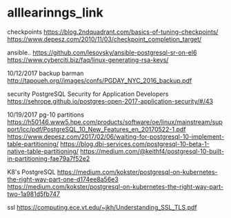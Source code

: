 # alllearinngs_link

checkpoints
https://blog.2ndquadrant.com/basics-of-tuning-checkpoints/
https://www.depesz.com/2010/11/03/checkpoint_completion_target/




ansible..
https://github.com/lesovsky/ansible-postgresql-sr-on-el6
https://www.cyberciti.biz/faq/linux-generating-rsa-keys/

10/12/2017
backup barman
http://tapoueh.org//images/confs/PGDAY_NYC_2016_backup.pdf

security
PostgreSQL Security for Application Developers
https://sehrope.github.io/postgres-open-2017-application-security/#/43


10/19/2017
pg-10
partitions
https://h50146.www5.hpe.com/products/software/oe/linux/mainstream/support/lcc/pdf/PostgreSQL_10_New_Features_en_20170522-1.pdf
https://www.depesz.com/2017/02/06/waiting-for-postgresql-10-implement-table-partitioning/
https://blog.dbi-services.com/postgresql-10-beta-1-native-table-partitioning/
https://medium.com/@keithf4/postgresql-10-built-in-partitioning-fae79a7f52e2



K8's PostgreSQL
https://medium.com/kokster/postgresql-on-kubernetes-the-right-way-part-one-d174ee8a56e3
https://medium.com/kokster/postgresql-on-kubernetes-the-right-way-part-two-1a981d5fb747


ssl
https://computing.ece.vt.edu/~jkh/Understanding_SSL_TLS.pdf

